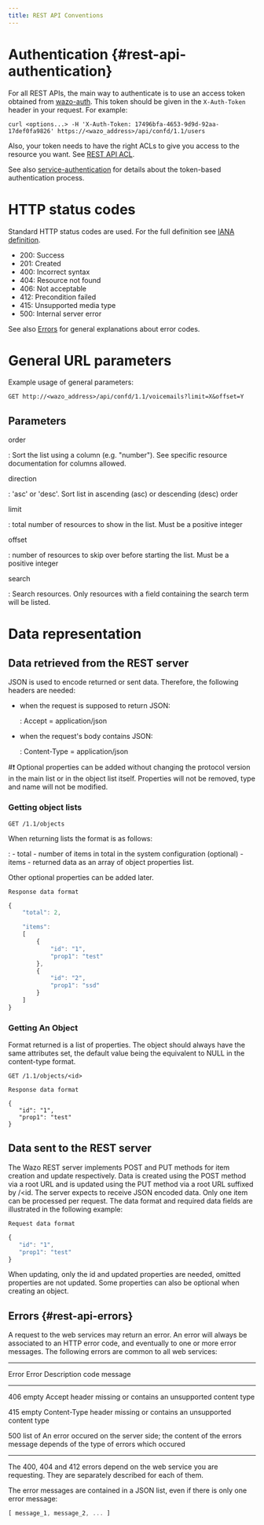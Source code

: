 ```yaml
---
title: REST API Conventions
---
```


# Authentication {#rest-api-authentication}

For all REST APIs, the main way to authenticate is to use an access token obtained from
[wazo-auth](/uc-doc/system/configuration_files#wazo-auth). This token should be given in the
`X-Auth-Token` header in your request. For example:

    curl <options...> -H 'X-Auth-Token: 17496bfa-4653-9d9d-92aa-17def0fa9826' https://<wazo_address>/api/confd/1.1/users

Also, your token needs to have the right ACLs to give you access to the resource you want. See
[REST API ACL](/uc-doc/api_sdk/rest_api/acl).

See also [service-authentication](/uc-doc/system/service_authentication) for details about the
token-based authentication process.

# HTTP status codes

Standard HTTP status codes are used. For the full definition see
[IANA definition](http://www.iana.org/assignments/http-status-codes/http-status-codes.xml).

- 200: Success
- 201: Created
- 400: Incorrect syntax
- 404: Resource not found
- 406: Not acceptable
- 412: Precondition failed
- 415: Unsupported media type
- 500: Internal server error

See also [Errors](/uc-doc/api_sdk/rest_api/conventions#rest-api-errors) for general explanations
about error codes.

# General URL parameters

Example usage of general parameters:

    GET http://<wazo_address>/api/confd/1.1/voicemails?limit=X&offset=Y

## Parameters

order

: Sort the list using a column (e.g. \"number\"). See specific resource documentation for columns
allowed.

direction

: \'asc\' or \'desc\'. Sort list in ascending (asc) or descending (desc) order

limit

: total number of resources to show in the list. Must be a positive integer

offset

: number of resources to skip over before starting the list. Must be a positive integer

search

: Search resources. Only resources with a field containing the search term will be listed.

# Data representation

## Data retrieved from the REST server

JSON is used to encode returned or sent data. Therefore, the following headers are needed:

- when the request is supposed to return JSON:

  : Accept = application/json

- when the request\'s body contains JSON:

  : Content-Type = application/json

#:exclamation: Optional properties can be added without changing the protocol version in the main
list or in the object list itself. Properties will not be removed, type and name will not be
modified.

### Getting object lists

`GET /1.1/objects`

When returning lists the format is as follows:

: - total - number of items in total in the system configuration (optional) - items - returned data
as an array of object properties list.

Other optional properties can be added later.

`Response data format`

```Javascript
{
    "total": 2,

    "items":
    [
        {
            "id": "1",
            "prop1": "test"
        },
        {
            "id": "2",
            "prop1": "ssd"
        }
    ]
}
```

### Getting An Object

Format returned is a list of properties. The object should always have the same attributes set, the
default value being the equivalent to NULL in the content-type format.

`GET /1.1/objects/<id>`

`Response data format`

```{.sourceCode .javascript}
{
   "id": "1",
   "prop1": "test"
}
```

## Data sent to the REST server

The Wazo REST server implements POST and PUT methods for item creation and update respectively. Data
is created using the POST method via a root URL and is updated using the PUT method via a root URL
suffixed by /\<id. The server expects to receive JSON encoded data. Only one item can be processed
per request. The data format and required data fields are illustrated in the following example:

`Request data format`

```Javascript
{
   "id": "1",
   "prop1": "test"
}
```

When updating, only the id and updated properties are needed, omitted properties are not updated.
Some properties can also be optional when creating an object.

## Errors {#rest-api-errors}

A request to the web services may return an error. An error will always be associated to an HTTP
error code, and eventually to one or more error messages. The following errors are common to all web
services:

---

Error Error Description code message

---

406 empty Accept header missing or contains an unsupported content type

415 empty Content-Type header missing or contains an unsupported content type

500 list of An error occured on the server side; the content of the errors message depends of the
type of errors which occured

---

The 400, 404 and 412 errors depend on the web service you are requesting. They are separately
described for each of them.

The error messages are contained in a JSON list, even if there is only one error message:

```Javascript
[ message_1, message_2, ... ]
```
